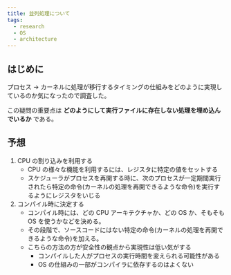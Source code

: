 ```yaml
---
title: 並列処理について
tags:
  - research
  - OS
  - architecture
---
```


## はじめに

プロセス -> カーネルに処理が移行するタイミングの仕組みをどのように実現しているのか気になったので調査した。

この疑問の重要点は **どのようにして実行ファイルに存在しない処理を埋め込んでいるか** である。

## 予想

1. CPU の割り込みを利用する
    - CPU の様々な機能を利用するには、レジスタに特定の値をセットする
    - スケジューラがプロセスを再開する時に、次のプロセスが一定期間実行されたら特定の命令(カーネルの処理を再開できるような命令)を実行するようにレジスタをいじる
2. コンパイル時に決定する
    - コンパイル時には、どの CPU アーキテクチャか、どの OS か、そもそも OS を使うかなどを決める。
    - その段階で、ソースコードにはない特定の命令(カーネルの処理を再開できるような命令)を加える。
    - こちらの方法の方が安全性の観点から実現性は低い気がする
        - コンパイルした人がプロセスの実行時間を変えられる可能性がある
        - OS の仕組みの一部がコンパイラに依存するのはよくない

## 
